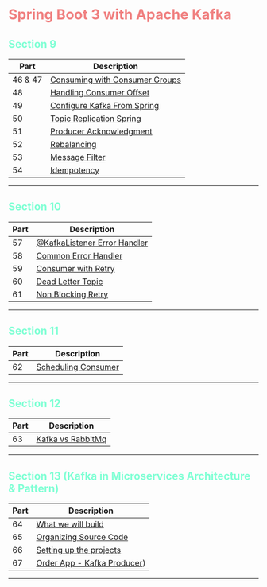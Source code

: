 <h1 style="color: lightcoral;">Spring Boot 3 with Apache Kafka</h1>

<div>
  <h2 style="color: aquamarine;">Section 9</h2>
</div>

| Part  | Description                                                                       |
|-------|-----------------------------------------------------------------------------------|
| 46 & 47 | [Consuming with Consumer Groups](section9/Consuming_with_Consumer_Group.md)      |
| 48     | [Handling Consumer Offset](section9/Handling_Consumer_Offset.md)                 |
| 49     | [Configure Kafka From Spring](section9/Configure_Kafka_From_Spring.md)           |
| 50     | [Topic Replication Spring](section9/Topic_Replication.md)                        |
| 51     | [Producer Acknowledgment](section9/Producer_Acknowledgment.md)                   |
| 52     | [Rebalancing](section9/Rebalancing.md)                                           |
| 53     | [Message Filter](section9/Messge_Filter.md)                                      |
| 54     | [Idempotency](section9/Idempotency.md)   

----

<div>
  <h2 style="color: aquamarine;">Section 10</h2>
</div>

| Part | Description                                                              |
|------|--------------------------------------------------------------------------|
| 57   | [@KafkaListener Error Handler](section10/KafkaListener_Error_Handler.md) |
| 58   | [Common Error Handler](section10/KafkaListener_Error_Handler.md)         |
| 59   | [Consumer with Retry](section10/Consumer_With_Retry.md)                  |
| 60   | [Dead Letter Topic](section10/Dead_Letter_Topic.md)                      |
| 61   | [Non Blocking Retry](section10/Non_Blocking_Retry.md)                    |
----


<div>
  <h2 style="color: aquamarine;">Section 11</h2>
</div>

| Part | Description                                                      |
|------|------------------------------------------------------------------|
| 62   | [Scheduling Consumer](section11/Scheduling_Consumer.md)          |
----


<div>
  <h2 style="color: aquamarine;">Section 12</h2>
</div>

| Part | Description                                         |
|------|-----------------------------------------------------|
| 63   | [Kafka vs RabbitMq](section12/Kafka_vs_RabbitMq.md) |
----


<div>
  <h2 style="color: aquamarine;">Section 13 (Kafka in Microservices Architecture & Pattern)</h2>
</div>

| Part | Description                                                         |
|------|---------------------------------------------------------------------|
| 64   | [What we will build](section13/What_We_Will_Build.md)               |
| 65   | [Organizing Source Code](section13/Organizing_Source_Code.md)       |
| 66   | [Setting up the projects](section13/Setting_up_the_projects.md)     |
| 67   | [Order App - Kafka Producer](section13/OrderApp_Kafka-Producer.md)) |
----
